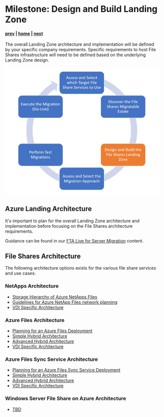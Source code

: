# Milestone: Design and Build Landing Zone

#### [prev](./scan.md) | [home](./readme.md)  | [next](./replication.md)

The overall Landing Zone architecture and implementation will be defined by your specific company requirements. Specific requirements to host File Shares infrastructure will need to be defined based on the underlying Landing Zone design.

![Concept Diagram](./png/FileSharesMigration-workflow-Milestone3.PNG)
## Azure Landing Architecture
It's important to plan for the overall Landing Zone architecture and implementation before focusing on the File Shares architecture requirements.

Guidance can be found in our [FTA Live for Server Migration](../server-migration/landingzone.md) content. 
## File Shares Architecture
The following architecture options exists for the various file share services and use cases:
### **NetApps Architecture**
- [Storage Hierarchy of Azure NetApps Files](https://docs.microsoft.com/en-us/azure/azure-netapp-files/azure-netapp-files-understand-storage-hierarchy)
-  [Guidelines for Azure NetApp Files network planning](https://docs.microsoft.com/en-us/azure/azure-netapp-files/azure-netapp-files-network-topologies)
- [VDI Specific Architecture](https://docs.microsoft.com/en-us/azure/architecture/example-scenario/wvd/windows-virtual-desktop)

### **Azure Files Architecture**
- [Planning for an Azure Files Deployment](https://docs.microsoft.com/en-us/azure/storage/files/storage-files-planning)
- [Simple Hybrid Architecture](https://docs.microsoft.com/en-us/azure/architecture/hybrid/azure-file-share)
- [Advanced Hybrid Architecture](https://docs.microsoft.com/en-us/azure/architecture/example-scenario/hybrid/azure-files-on-premises-authentication)
- [VDI Specific Architecture](https://docs.microsoft.com/en-us/azure/architecture/example-scenario/wvd/windows-virtual-desktop)
### **Azure Files Sync Service Architecture**
- [Planning for an Azure Files Sync Service Deployment](https://docs.microsoft.com/en-us/azure/storage/file-sync/file-sync-planning)
- [Simple Hybrid Architecture](https://docs.microsoft.com/en-us/azure/architecture/hybrid/hybrid-file-services)
- [Advanced Hybrid Architecture](https://docs.microsoft.com/en-us/azure/architecture/hybrid/azure-files-private)
- [VDI Specific Architecture](https://docs.microsoft.com/en-us/azure/architecture/example-scenario/hybrid/hybrid-file-share-dr-remote-local-branch-workers)

### **Windows Server File Share on Azure Architecture**

- [TBD]()
